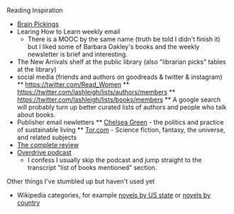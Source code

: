Reading Inspiration
 * [Brain Pickings](https://www.brainpickings.org/)
 * Learing How to Learn weekly email
   * There is a MOOC by the same name (truth be told I didn't finish it) but I liked some of Barbara Oakley's books and the weekly newsletter is brief and interesting.
 * The New Arrivals shelf at the public library (also "librarian picks" tables at the library)
 * social media (friends and authors on goodreads & twitter & instagram)
 ** https://twitter.com/Read_Women
 ** https://twitter.com/lashleigh/lists/authors/members
 ** https://twitter.com/lashleigh/lists/books/members
 ** A google search will probably turn up better curated lists of authors and people who talk about books.
 * Publisher email newletters
 ** [Chelsea Green](http://www.chelseagreen.com/) - the politics and practice of sustainable living
 ** [Tor.com](https://www.tor.com/) - Science fiction, fantasy, the universe, and related subjects
 * [The complete review](http://www.complete-review.com/main/main.html)
 * [Overdrive podcast](http://overdrive.libsyn.com)
   * I confess I usually skip the podcast and jump straight to the transcript "list of books mentioned" section.

Other things I've stumbled up but haven't used yet
 * Wikipedia categories, for example [novels by US state](https://en.wikipedia.org/wiki/Category:Novels_set_in_the_United_States_by_state) or [novels by country](https://en.wikipedia.org/wiki/Category:Novels_by_country)